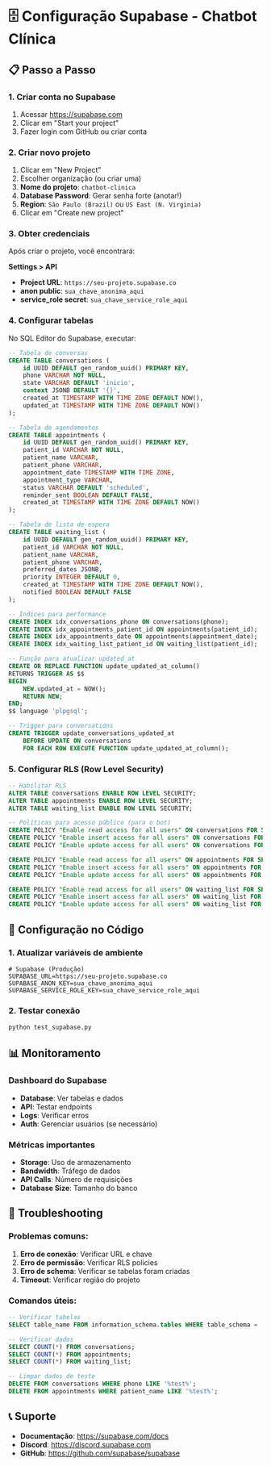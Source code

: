 # 🗄️ Configuração Supabase - Chatbot Clínica

## 📋 Passo a Passo

### 1. **Criar conta no Supabase**
1. Acessar https://supabase.com
2. Clicar em "Start your project"
3. Fazer login com GitHub ou criar conta

### 2. **Criar novo projeto**
1. Clicar em "New Project"
2. Escolher organização (ou criar uma)
3. **Nome do projeto**: `chatbot-clinica`
4. **Database Password**: Gerar senha forte (anotar!)
5. **Region**: `São Paulo (Brazil)` ou `US East (N. Virginia)`
6. Clicar em "Create new project"

### 3. **Obter credenciais**
Após criar o projeto, você encontrará:

**Settings > API**
- **Project URL**: `https://seu-projeto.supabase.co`
- **anon public**: `sua_chave_anonima_aqui`
- **service_role secret**: `sua_chave_service_role_aqui`

### 4. **Configurar tabelas**
No SQL Editor do Supabase, executar:

```sql
-- Tabela de conversas
CREATE TABLE conversations (
    id UUID DEFAULT gen_random_uuid() PRIMARY KEY,
    phone VARCHAR NOT NULL,
    state VARCHAR DEFAULT 'inicio',
    context JSONB DEFAULT '{}',
    created_at TIMESTAMP WITH TIME ZONE DEFAULT NOW(),
    updated_at TIMESTAMP WITH TIME ZONE DEFAULT NOW()
);

-- Tabela de agendamentos
CREATE TABLE appointments (
    id UUID DEFAULT gen_random_uuid() PRIMARY KEY,
    patient_id VARCHAR NOT NULL,
    patient_name VARCHAR,
    patient_phone VARCHAR,
    appointment_date TIMESTAMP WITH TIME ZONE,
    appointment_type VARCHAR,
    status VARCHAR DEFAULT 'scheduled',
    reminder_sent BOOLEAN DEFAULT FALSE,
    created_at TIMESTAMP WITH TIME ZONE DEFAULT NOW()
);

-- Tabela de lista de espera
CREATE TABLE waiting_list (
    id UUID DEFAULT gen_random_uuid() PRIMARY KEY,
    patient_id VARCHAR NOT NULL,
    patient_name VARCHAR,
    patient_phone VARCHAR,
    preferred_dates JSONB,
    priority INTEGER DEFAULT 0,
    created_at TIMESTAMP WITH TIME ZONE DEFAULT NOW(),
    notified BOOLEAN DEFAULT FALSE
);

-- Índices para performance
CREATE INDEX idx_conversations_phone ON conversations(phone);
CREATE INDEX idx_appointments_patient_id ON appointments(patient_id);
CREATE INDEX idx_appointments_date ON appointments(appointment_date);
CREATE INDEX idx_waiting_list_patient_id ON waiting_list(patient_id);

-- Função para atualizar updated_at
CREATE OR REPLACE FUNCTION update_updated_at_column()
RETURNS TRIGGER AS $$
BEGIN
    NEW.updated_at = NOW();
    RETURN NEW;
END;
$$ language 'plpgsql';

-- Trigger para conversations
CREATE TRIGGER update_conversations_updated_at 
    BEFORE UPDATE ON conversations 
    FOR EACH ROW EXECUTE FUNCTION update_updated_at_column();
```

### 5. **Configurar RLS (Row Level Security)**
```sql
-- Habilitar RLS
ALTER TABLE conversations ENABLE ROW LEVEL SECURITY;
ALTER TABLE appointments ENABLE ROW LEVEL SECURITY;
ALTER TABLE waiting_list ENABLE ROW LEVEL SECURITY;

-- Políticas para acesso público (para o bot)
CREATE POLICY "Enable read access for all users" ON conversations FOR SELECT USING (true);
CREATE POLICY "Enable insert access for all users" ON conversations FOR INSERT WITH CHECK (true);
CREATE POLICY "Enable update access for all users" ON conversations FOR UPDATE USING (true);

CREATE POLICY "Enable read access for all users" ON appointments FOR SELECT USING (true);
CREATE POLICY "Enable insert access for all users" ON appointments FOR INSERT WITH CHECK (true);
CREATE POLICY "Enable update access for all users" ON appointments FOR UPDATE USING (true);

CREATE POLICY "Enable read access for all users" ON waiting_list FOR SELECT USING (true);
CREATE POLICY "Enable insert access for all users" ON waiting_list FOR INSERT WITH CHECK (true);
CREATE POLICY "Enable update access for all users" ON waiting_list FOR UPDATE USING (true);
```

## 🔧 Configuração no Código

### 1. **Atualizar variáveis de ambiente**
```env
# Supabase (Produção)
SUPABASE_URL=https://seu-projeto.supabase.co
SUPABASE_ANON_KEY=sua_chave_anonima_aqui
SUPABASE_SERVICE_ROLE_KEY=sua_chave_service_role_aqui
```

### 2. **Testar conexão**
```bash
python test_supabase.py
```

## 📊 Monitoramento

### **Dashboard do Supabase**
- **Database**: Ver tabelas e dados
- **API**: Testar endpoints
- **Logs**: Verificar erros
- **Auth**: Gerenciar usuários (se necessário)

### **Métricas importantes**
- **Storage**: Uso de armazenamento
- **Bandwidth**: Tráfego de dados
- **API Calls**: Número de requisições
- **Database Size**: Tamanho do banco

## 🚨 Troubleshooting

### **Problemas comuns:**
1. **Erro de conexão**: Verificar URL e chave
2. **Erro de permissão**: Verificar RLS policies
3. **Erro de schema**: Verificar se tabelas foram criadas
4. **Timeout**: Verificar região do projeto

### **Comandos úteis:**
```sql
-- Verificar tabelas
SELECT table_name FROM information_schema.tables WHERE table_schema = 'public';

-- Verificar dados
SELECT COUNT(*) FROM conversations;
SELECT COUNT(*) FROM appointments;
SELECT COUNT(*) FROM waiting_list;

-- Limpar dados de teste
DELETE FROM conversations WHERE phone LIKE '%test%';
DELETE FROM appointments WHERE patient_name LIKE '%test%';
```

## 📞 Suporte

- **Documentação**: https://supabase.com/docs
- **Discord**: https://discord.supabase.com
- **GitHub**: https://github.com/supabase/supabase 